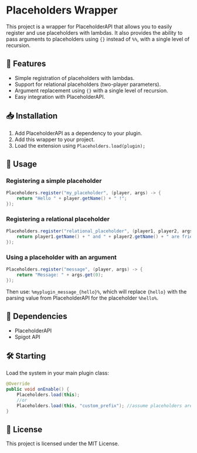 # Placeholders Wrapper

This project is a wrapper for PlaceholderAPI that allows you to easily register and use placeholders with lambdas. It also provides the ability to pass arguments to placeholders using `{}` instead of `%%`, with a single level of recursion.

## 📌 Features
- Simple registration of placeholders with lambdas.
- Support for relational placeholders (two-player parameters).
- Argument replacement using `{}` with a single level of recursion.
- Easy integration with PlaceholderAPI.

## 📥 Installation
1. Add PlaceholderAPI as a dependency to your plugin.
2. Add this wrapper to your project.
3. Load the extension using `Placeholders.load(plugin);`

## 🚀 Usage
### Registering a simple placeholder
```java
Placeholders.register("my_placeholder", (player, args) -> {
    return "Hello " + player.getName() + " !";
});
```

### Registering a relational placeholder
```java
Placeholders.register("relational_placeholder", (player1, player2, args) -> {
    return player1.getName() + " and " + player2.getName() + " are friends!";
});
```

### Using a placeholder with an argument
```java
Placeholders.register("message", (player, args) -> {
    return "Message: " + args.get(0);
});
```
Then use: `%myplugin_message_{hello}%`, which will replace `{hello}` with the parsing value from PlaceholderAPI for the placeholder `%hello%`.

## 📜 Dependencies
- PlaceholderAPI
- Spigot API

## 🛠 Starting
Load the system in your main plugin class:
```java
@Override
public void onEnable() {
    Placeholders.load(this);
    //or
    Placeholders.load(this, "custom_prefix"); //assume placeholders are registered with the prefix "custom_prefix" like %custom_prefix_my_placeholder%
}
```

## 📄 License
This project is licensed under the MIT License.